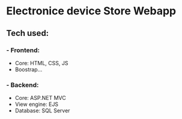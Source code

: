 # Electronice device Store Webapp

## Tech used:

### - Frontend:

-  Core: HTML, CSS, JS
-  Boostrap...

### - Backend:

-  Core: ASP.NET MVC
-  View engine: EJS
-  Database: SQL Server
